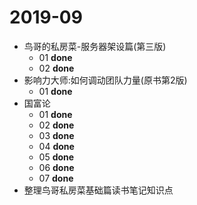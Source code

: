 # 2019-09

* 鸟哥的私房菜-服务器架设篇(第三版)
	* 01 **done**
	* 02 **done**
* 影响力大师:如何调动团队力量(原书第2版)
	* 01 **done**
* 国富论
	* 01 **done**
	* 02 **done**
	* 03 **done**
	* 04 **done**
	* 05 **done**
	* 06 **done**
	* 07 **done**
* 整理鸟哥私房菜基础篇读书笔记知识点